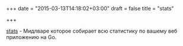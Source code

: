 +++
date = "2015-03-13T14:18:02+03:00"
draft = false
title = "stats"

+++

<p><a href="https://github.com/thoas/stats">stats</a>&nbsp;- Мидлваре которое собирает всю статистику по вашему веб приложению на Go.</p>

